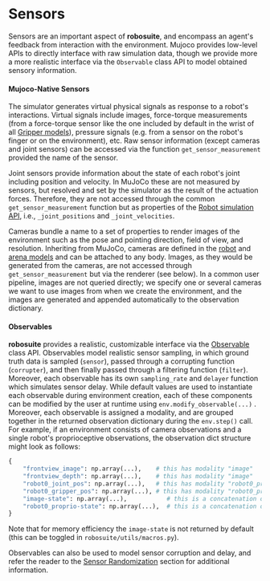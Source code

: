 # Sensors

Sensors are an important aspect of **robosuite**, and encompass an agent's feedback from interaction with the environment. Mujoco provides low-level APIs to directly interface with raw simulation data, though we provide more a more realistic interface via the `Observable` class API to model obtained sensory information.

#### Mujoco-Native Sensors

The simulator generates virtual physical signals as response to a robot's interactions. Virtual signals include images, force-torque measurements (from a force-torque sensor like the one included by default in the wrist of all [Gripper models](../modeling/robot_model.html#gripper-model)), pressure signals (e.g. from a sensor on the robot's finger or on the environment), etc. Raw sensor information (except cameras and joint sensors) can be accessed via the function `get_sensor_measurement` provided the name of the sensor.

Joint sensors provide information about the state of each robot's joint including position and velocity. In MuJoCo these are not measured by sensors, but resolved and set by the simulator as the result of the actuation forces. Therefore, they are not accessed through the common `get_sensor_measurement` function but as properties of the [Robot simulation API](../simulation/robot), i.e., `_joint_positions` and `_joint_velocities`.

Cameras bundle a name to a set of properties to render images of the environment such as the pose and pointing direction, field of view, and resolution. Inheriting from MuJoCo, cameras are defined in the [robot](../modeling/robot_model) and [arena models](../modeling/arena) and can be attached to any body. Images, as they would be generated from the cameras, are not accessed through `get_sensor_measurement` but via the renderer (see below). In a common user pipeline, images are not queried directly; we specify one or several cameras we want to use images from when we create the environment, and the images are generated and appended automatically to the observation dictionary.

#### Observables

**robosuite** provides a realistic, customizable interface via the [Observable](../source/robosuite.utils.html#module-robosuite.utils.observables) class API. Observables model realistic sensor sampling, in which ground truth data is sampled (`sensor`), passed through a corrupting function (`corrupter`), and then finally passed through a filtering function (`filter`). Moreover, each observable has its own `sampling_rate` and `delayer` function which simulates sensor delay. While default values are used to instantiate each observable during environment creation, each of these components can be modified by the user at runtime using `env.modify_observable(...)` . Moreover, each observable is assigned a modality, and are grouped together in the returned observation dictionary during the `env.step()` call. For example, if an environment consists of camera observations and a single robot's proprioceptive observations, the observation dict structure might look as follows:

```python
{
    "frontview_image": np.array(...),    # this has modality "image"
    "frontview_depth": np.array(...),    # this has modality "image"
    "robot0_joint_pos": np.array(...),   # this has modality "robot0_proprio"
    "robot0_gripper_pos": np.array(...), # this has modality "robot0_proprio"
    "image-state": np.array(...),           # this is a concatenation of all image observations
    "robot0_proprio-state": np.array(...),  # this is a concatenation of all robot0_proprio observations
}
```

Note that for memory efficiency the `image-state` is not returned by default (this can be toggled in `robosuite/utils/macros.py`).

Observables can also be used to model sensor corruption and delay, and refer the reader to the [Sensor Randomization](../algorithms/sim2real.html#sensors) section for additional information.
